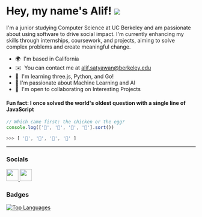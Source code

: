 Hey, my name's Alif! ![](https://user-images.githubusercontent.com/18350557/176309783-0785949b-9127-417c-8b55-ab5a4333674e.gif)
=====================================================================================================================================

I'm a junior studying Computer Science at UC Berkeley and am passionate about using software to drive social impact. I'm currently enhancing my skills through internships, coursework, and projects, aiming to solve complex problems and create meaningful change.

* 🌍  I'm based in California
* ✉️  You can contact me at [alif.satyawan@berkeley.edu](mailto:alif.satyawan@berkeley.edu)
* 🧠  I'm learning three.js, Python, and Go!
* 🤖  I'm passionate about Machine Learning and AI
* 🤝  I'm open to collaborating on Interesting Projects
  
#### Fun fact: I once solved the world's oldest question with a single line of JavaScript
<!-- wi*quL3fcV -->

```javascript
// Which came first: the chicken or the egg?
console.log(['🥚', '🐣', '🐥', '🐔'].sort())

>>> [ '🐔', '🐣', '🐥', '🥚' ]
```
---

### Socials

<p align="left"> <a href="https://www.github.com/alifsatyawan" target="_blank" rel="noreferrer"> <picture> <source media="(prefers-color-scheme: dark)" srcset="https://raw.githubusercontent.com/danielcranney/readme-generator/main/public/icons/socials/github-dark.svg" /> <source media="(prefers-color-scheme: light)" srcset="https://raw.githubusercontent.com/danielcranney/readme-generator/main/public/icons/socials/github.svg" /> <img src="https://raw.githubusercontent.com/danielcranney/readme-generator/main/public/icons/socials/github.svg" width="32" height="32" /> </picture> </a> <a href="https://www.linkedin.com/in/alifsatyawan" target="_blank" rel="noreferrer"> <picture> <source media="(prefers-color-scheme: dark)" srcset="https://raw.githubusercontent.com/danielcranney/readme-generator/main/public/icons/socials/linkedin-dark.svg" /> <source media="(prefers-color-scheme: light)" srcset="https://raw.githubusercontent.com/danielcranney/readme-generator/main/public/icons/socials/linkedin.svg" /> <img src="https://raw.githubusercontent.com/danielcranney/readme-generator/main/public/icons/socials/linkedin.svg" width="32" height="32" /> </picture> </a></p>


### Badges

<a href="https://github.com/alifsatyawan" align="left"><img src="https://github-readme-stats.vercel.app/api/top-langs/?username=alifsatyawan&langs_count=10&title_color=0891b2&text_color=ffffff&icon_color=14b8a6&bg_color=000000&hide_border=true&locale=en&custom_title=Top%20%Languages" alt="Top Languages" /></a>
